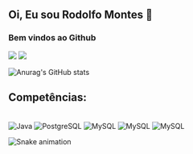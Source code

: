 ## Oi, Eu sou Rodolfo Montes 👋
### Bem vindos ao Github

<div>
  <a href="https://www.linkedin.com/in/montes-rodolfo" target="_blank"><img src="https://img.shields.io/badge/-LinkedIn-%230077B5?style=for-the-badge&logo=linkedin&logoColor=white" target="_blank"></a>
  <a href = "mailto:montes.rodolforodrigues@gmail.com"><img src="https://img.shields.io/badge/Gmail-D14836?style=for-the-badge&logo=gmail&logoColor=white" target="_blank"></a>
</div>  

![Anurag's GitHub stats](https://github-readme-stats.vercel.app/api?username=RodolfoMontes&show_icons=true&theme=tokyonight)

## Competências:

<div style="display: inline_block"><br/>
    <img align= "center" alt = Java src = "https://img.shields.io/badge/Java-ED8B00?style=for-the-badge&logo=java&logoColor=white"/>
    <img align= "center" alt = PostgreSQL src = "https://img.shields.io/badge/PostgreSQL-316192?style=for-the-badge&logo=postgresql&logoColor=white"/>
    <img align= "center" alt = MySQL src = "https://img.shields.io/badge/MySQL-00000F?style=for-the-badge&logo=mysql&logoColor=white"/>
    <img align= "center" alt = MySQL src = "https://img.shields.io/badge/MongoDB-4EA94B?style=for-the-badge&logo=mongodb&logoColor=white"/>
    <img align= "center" alt = MySQL src = "https://img.shields.io/badge/Python-3776AB?style=for-the-badge&logo=python&logoColor=white"/>
</div>

 ![Snake animation](https://github.com/RodolfoMontes/RodolfoMontes/blob/output/github-contribution-grid-snake.svg)
